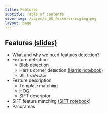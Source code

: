 ```yaml
---
title: Features
subtitle: Table of contents
cover-img: /pages/c_08_features/bigimg.png
layout: page
---
```


## **Features** [(slides)](/pages/c_08_features/class_slides.html)

- What and why we need features detection?
- Feature detection
  - Blob detection
  - Harris corner detection [(Harris notebook)](/pages/c_08_features/harris_nb/)
  - SIFT detector 
- Feature description
  - Template matching
  - HOG
  - SIFT descriptor
- SIFT feature matching [(SIFT notebook)](/pages/c_08_features/sift_nb/)
- Panoramas

